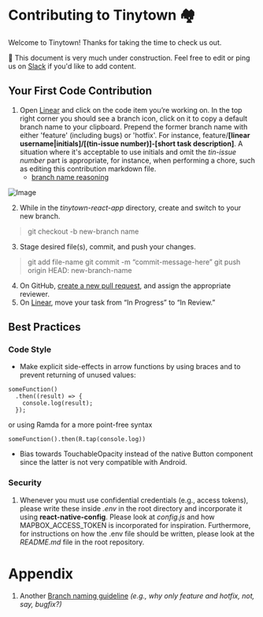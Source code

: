 # Contributing to Tinytown 🏘️

Welcome to Tinytown! Thanks for taking the time to check us out. 

🚧 This document is very much under construction. Feel free to edit or ping us on [Slack](https://tinytownhq.slack.com/archives/C013BMG6LV9) if you'd like to add content.

## Your First Code Contribution ##

1. Open [Linear](https://linear.app/tinytown/team/TIN/board) and click on the code item you’re working on. In the top right corner you should see a branch icon, click on it to copy a default branch name to your clipboard. Prepend the former branch name with either 'feature' (including bugs) or 'hotfix'. For instance, feature/**[linear username|initials]/[(tin-issue number)]-[short task description]**. A situation where it's acceptable to use initials and omit the *tin-issue number* part is appropriate, for instance, when performing a chore, such as editing this contribution markdown file.
    * <a href="#appendix_1">branch name reasoning</a>

![Image](https://i.imgur.com/rRV1lja.png)

2. While in the *tinytown-react-app* directory, create and switch to your new branch.

> git checkout -b new-branch name

3. Stage desired file(s), commit, and push your changes.

> git add file-name 
> git commit -m “commit-message-here”
> git push origin HEAD: new-branch-name

4. On GitHub, [create a new pull request](https://yangsu.github.io/pull-request-tutorial/), and assign the appropriate reviewer.
5. On [Linear](https://linear.app/tinytown/team/TIN/board), move your task from “In Progress” to “In Review.”

## Best Practices ##

### Code Style ###
* Make explicit side-effects in arrow functions by using braces and to prevent returning of unused values:
```
someFunction()
  .then((result) => {
    console.log(result);
  });
```
or using Ramda for a more point-free syntax
```
someFunction().then(R.tap(console.log))
```

* Bias towards TouchableOpacity instead of the native Button component since the latter is not very compatible with Android.

### Security ###

1. Whenever you must use confidential credentials (e.g., access tokens), please write these inside _.env_ in the root directory and incorporate it using **react-native-config**. Please look at _config.js_ and how MAPBOX_ACCESS_TOKEN is incorporated for inspiration. Furthermore, for instructions on how the .env file should be written, please look at the _README<span></span>.md_ file in the root repository.

# Appendix

1. Another [Branch naming guideline](https://nvie.com/posts/a-successful-git-branching-model/) _(e.g., why only feature and hotfix, not, say, bugfix?)_ <a id="appendix_1"></a>

